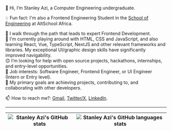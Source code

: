 👋 Hi, I’m Stanley Azi, a Computer Engineering undergraduate.

💡 Fun fact: I'm also a Frontend Engineering Student in the [School of Engineering](https://engineering.altschoolafrica.com/) at AltSchool Africa.

👀 I walk through the path that leads to expert Frontend Development. <br>
🌱 I'm currently playing around with HTML, CSS and JavaScript, and also learning React, Vue, TypeScript, NextJS and other relevant frameworks and libraries. My exceptional UI/graphic design skills have significantly improved navigability. <br>
😊 I’m looking for help with open source projects, hackathons, internships, and entry-level opportunities. <br>
💼 Job interests: Software Engineer, Frontend Engineer, or UI Engineer (Intern or Entry level). <br>
💞️ My primary goals are achieving projects, contributing to, and collaborating with other developers. <br>

📫 How to reach me?: [Gmail](mailto:azistanley17@gmail.com), [Twitter/X](http://twitter.com/@StanleyAzi), [LinkedIn](https://www.linkedin.com/in/stanley-azi-475044217/).

---

| <img align="center" src="https://github-readme-stats.vercel.app/api?username=stan015&show_icons=true&include_all_commits=true&hide_border=true" alt="Stanley Azi's GitHub stats" /> | <img align="center" src="https://github-readme-stats.vercel.app/api/top-langs/?username=stan015&langs_count=8&layout=compact&hide_border=true" alt="Stanley Azi's GitHub languages stats" /> |
| ------------- | ------------- |
